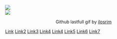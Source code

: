 [![](https://img.shields.io/badge/Made%20With-ilosrim-lightgrey.svg?style=for-the-badge&logo=github)](https://github.com/Annihil/github-spray)  
[![](https://i.imgur.com/2DrTn0Z.gif)](https://github.com/Annihil/github-spray)

<p style="text-align:center;">
  Github lastfull gif by <a href="https://t.me/ilosrim" target="_blank">ilosrim</a>
</p>

[Link](https://www.com)
[Link2](https://www.com)
[Link3](https://www.com)
[Link4](https://www.com)
[Link4](https://www.com)
[Link5](https://www.com)
[Link6](https://www.com)
[Link7](https://www.com)
